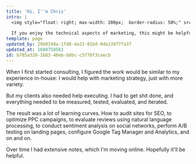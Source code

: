 ```yaml
---
title: 'Hi, I''m Chris'
intro: |
  <img style="float: right; max-width: 200px;  border-radius: 50%;" src="/img/home/chrish.png">I've managed marketing and product management for various companies, mostly for technical B2B products. I also co-founded Adfury, a SaaS platform for optimizing search advertising.  This site is my second brain for digital marketing reference and a collection of various thoughts. 
  
  If you enjoy the technical aspects of marketing, this might be helpful. If you don't, [get in touch](mailto:chris@generalgrowthanalytics.com) and I might be able to do it for you.
template: page
updated_by: 29b0194a-1fd0-4a23-81bd-0da139f7fa37
updated_at: 1608758561
id: b785a320-1b83-48eb-b8bc-c5770f3caecb
---
```

When I first started consulting, I figured the work would be similar to my experience in-house: I would help with marketing strategy, just with more variety. 

But my clients also needed help executing. I had to get shit done, and everything needed to be measured, tested, evaluated, and iterated. 

The result was a lot of learning curves. How to audit sites for SEO, to optimize PPC campaigns, to evaluate reviews using natural language processing, to conduct sentiment analysis on social networks, perform A/B testing on landing pages, configure Google Tag Manager and Analytics, and on and on. 

Over time I had extensive notes, which I'm moving online. Hopefully it'll be helpful.